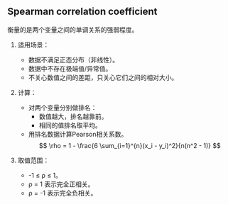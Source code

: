 ## Spearman correlation coefficient
衡量的是两个变量之间的单调关系的强弱程度。

1. 适用场景：
   - 数据不满足正态分布（非线性）。
   - 数据中不存在极端值/异常值。
   - 不关心数值之间的差距，只关心它们之间的相对大小。

2. 计算：
   - 对两个变量分别做排名：
     - 数值越大，排名越靠前。
     - 相同的值排名取平均。
   - 用排名数据计算Pearson相关系数。
    $$
    \rho = 1 - \frac{6 \sum_{i=1}^{n}(x_i - y_i)^2}{n(n^2 - 1)}
    $$

3. 取值范围：
   - -1 ≤ ρ ≤ 1。
   - ρ = 1 表示完全正相关。
   - ρ = -1 表示完全负相关。

